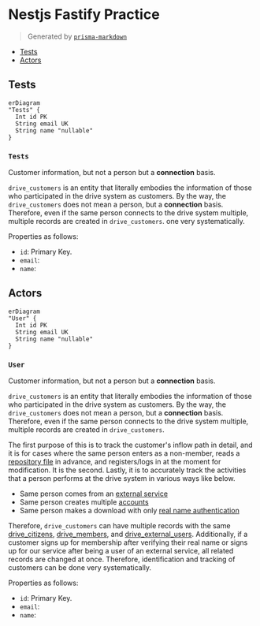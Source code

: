 # Nestjs Fastify Practice

> Generated by [`prisma-markdown`](https://github.com/samchon/prisma-markdown)

- [Tests](#tests)
- [Actors](#actors)

## Tests

```mermaid
erDiagram
"Tests" {
  Int id PK
  String email UK
  String name "nullable"
}
```

### `Tests`

Customer information, but not a person but a **connection** basis.

`drive_customers` is an entity that literally embodies the information
of those who participated in the drive system as customers. By the way,
the `drive_customers` does not mean a person, but a **connection** basis.
Therefore, even if the same person connects to the drive system multiple,
multiple records are created in `drive_customers`.
one very systematically.

Properties as follows:

- `id`: Primary Key.
- `email`:
- `name`:

## Actors

```mermaid
erDiagram
"User" {
  Int id PK
  String email UK
  String name "nullable"
}
```

### `User`

Customer information, but not a person but a **connection** basis.

`drive_customers` is an entity that literally embodies the information
of those who participated in the drive system as customers. By the way,
the `drive_customers` does not mean a person, but a **connection** basis.
Therefore, even if the same person connects to the drive system multiple,
multiple records are created in `drive_customers`.

The first purpose of this is to track the customer's inflow path in detail,
and it is for cases where the same person enters as a non-member, reads a
[repository file](#drive_repository_files) in advance, and registers/logs
in at the moment for modification. It is the second. Lastly, it is to
accurately track the activities that a person performs at the drive system
in various ways like below.

- Same person comes from an [external service](#drive_external_users)
- Same person creates multiple [accounts](#drive_members)
- Same person makes a download with only [real name authentication](#drive_citizens)

Therefore, `drive_customers` can have multiple records with the same
[drive_citizens](#drive_citizens), [drive_members](#drive_members), and [drive_external_users](#drive_external_users).
Additionally, if a customer signs up for membership after verifying their real
name or signs up for our service after being a user of an external service,
all related records are changed at once. Therefore, identification and tracking
of customers can be done very systematically.

Properties as follows:

- `id`: Primary Key.
- `email`:
- `name`:
